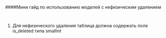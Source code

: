 ####Мини гайд по использованию моделей с нефизическим удалением


```php
   

```


1. Для нефизического удаления таблица должна содержать поле is_deleted типа smallint
